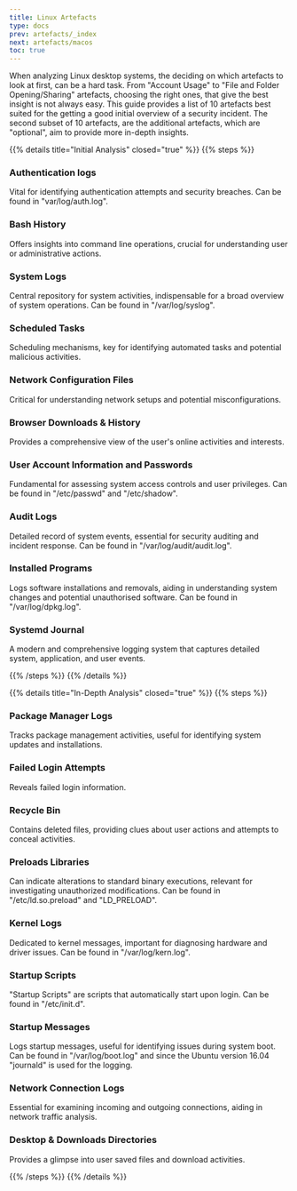 ```yaml
---
title: Linux Artefacts
type: docs
prev: artefacts/_index
next: artefacts/macos
toc: true
---
```


When analyzing Linux desktop systems, the deciding on which artefacts to look at first, can be a hard task. From "Account Usage" to "File and Folder Opening/Sharing" artefacts, choosing the right ones, that give the best insight is not always easy. This guide provides a list of 10 artefacts best suited for the getting a good initial overview of a security incident. The second subset of 10 artefacts, are the additional artefacts, which are "optional", aim to provide more in-depth insights.

{{% details title="Initial Analysis" closed="true" %}}
{{% steps %}}

### Authentication logs

Vital for identifying authentication attempts and security breaches. Can be found in "var/log/auth.log".

### Bash History

Offers insights into command line operations, crucial for understanding user or administrative actions.

### System Logs

Central repository for system activities, indispensable for a broad overview of system operations. Can be found in "/var/log/syslog". 

### Scheduled Tasks 

Scheduling mechanisms, key for identifying automated tasks and potential malicious activities.

### Network Configuration Files

Critical for understanding network setups and potential misconfigurations.

### Browser Downloads & History

Provides a comprehensive view of the user's online activities and interests.

### User Account Information and Passwords

Fundamental for assessing system access controls and user privileges. Can be found in  "/etc/passwd" and "/etc/shadow". 

### Audit Logs

Detailed record of system events, essential for security auditing and incident response. Can be found in "/var/log/audit/audit.log".

### Installed Programs 

Logs software installations and removals, aiding in understanding system changes and potential unauthorised software. Can be found in "/var/log/dpkg.log".

### Systemd Journal

A modern and comprehensive logging system that captures detailed system, application, and user events.

{{% /steps %}}
{{% /details %}}


{{% details title="In-Depth Analysis" closed="true" %}}
{{% steps %}}

### Package Manager Logs

Tracks package management activities, useful for identifying system updates and installations.

### Failed Login Attempts

Reveals failed login information.

### Recycle Bin

Contains deleted files, providing clues about user actions and attempts to conceal activities.

### Preloads Libraries

Can indicate alterations to standard binary executions, relevant for investigating unauthorized modifications. Can be found in "/etc/ld.so.preload" and "LD_PRELOAD".

### Kernel Logs 

Dedicated to kernel messages, important for diagnosing hardware and driver issues. Can be found in "/var/log/kern.log". 

### Startup Scripts

"Startup Scripts" are scripts that automatically start upon login. Can be found in "/etc/init.d".

### Startup Messages

Logs startup messages, useful for identifying issues during system boot. Can be found in "/var/log/boot.log" and since the Ubuntu version 16.04 "journald" is used for the logging.

### Network Connection Logs

Essential for examining incoming and outgoing connections, aiding in network traffic analysis.

### Desktop & Downloads Directories

Provides a glimpse into user saved files and download activities.

{{% /steps %}}
{{% /details %}}
